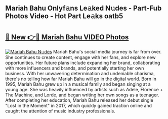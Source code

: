 ## Mariah Bahu Onlyf𝚊ns Le𝚊ked N𝚞des - Part-Fub Photos Video - Hot Part Le𝚊ks oatb5

# <h2><a href="http://ac22195.deff.icu/?id=Mariah+Bahu">🔗 New 👉🔴 Mariah Bahu VIDEO Photos</a></h2>

[![Mariah Bahu N𝚞des](https://i.imgur.com/rIISA9y.gif)](http://ac22195.deff.icu/?id=Mariah+Bahu)
Mariah Bahu's social media journey is far from over. She continues to create content, engage with her fans, and explore new opportunities. Her future plans include expanding her brand, collaborating with more influencers and brands, and potentially starting her own business. With her unwavering determination and undeniable charisma, there's no telling how far Mariah Bahu will go in the digital world. Born in 1995, Mariah Bahu grew up in a musical family and began singing at a young age. She was heavily influenced by artists such as Adele, Florence + The Machine, and Lorde, and began writing her own songs as a teenager. After completing her education, Mariah Bahu released her debut single "Lost in the Moment" in 2017, which quickly gained traction online and caught the attention of music industry professionals.

